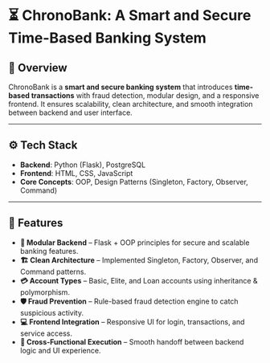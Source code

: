 # ⏳ ChronoBank: A Smart and Secure Time-Based Banking System  

## 📌 Overview  
ChronoBank is a **smart and secure banking system** that introduces **time-based transactions** with fraud detection, modular design, and a responsive frontend. It ensures scalability, clean architecture, and smooth integration between backend and user interface.  

---

## ⚙️ Tech Stack  
- **Backend**: Python (Flask), PostgreSQL  
- **Frontend**: HTML, CSS, JavaScript  
- **Core Concepts**: OOP, Design Patterns (Singleton, Factory, Observer, Command)  

---

## 🚀 Features  
- **🔐 Modular Backend** – Flask + OOP principles for secure and scalable banking features.  
- **🏗️ Clean Architecture** – Implemented Singleton, Factory, Observer, and Command patterns.  
- **💳 Account Types** – Basic, Elite, and Loan accounts using inheritance & polymorphism.  
- **🛡️ Fraud Prevention** – Rule-based fraud detection engine to catch suspicious activity.  
- **💻 Frontend Integration** – Responsive UI for login, transactions, and service access.  
- **🤝 Cross-Functional Execution** – Smooth handoff between backend logic and UI experience.    
